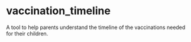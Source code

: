 # vaccination_timeline
A tool to help parents understand the timeline of the vaccinations needed for their children.
